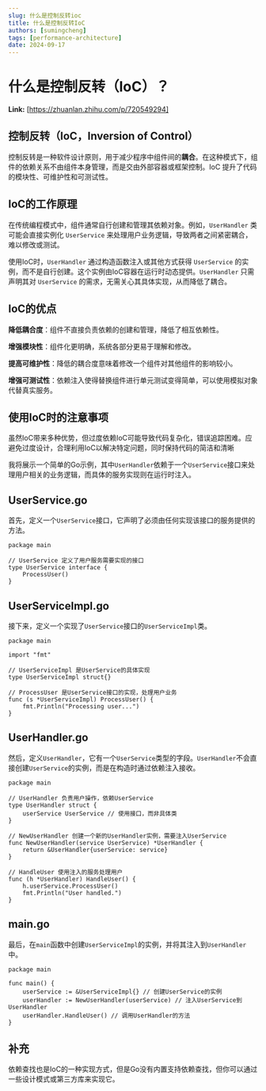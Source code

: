 ```yaml
---
slug: 什么是控制反转ioc
title: 什么是控制反转IoC
authors: [sumingcheng]
tags: [performance-architecture]
date: 2024-09-17
---
```


# 什么是控制反转（IoC）？



 **Link:** [https://zhuanlan.zhihu.com/p/720549294]

## 控制反转（IoC，Inversion of Control）  

控制反转是一种软件设计原则，用于减少程序中组件间的**耦合**。在这种模式下，组件的依赖关系不由组件本身管理，而是交由外部容器或框架控制。IoC 提升了代码的模块性、可维护性和可测试性。

## IoC的工作原理  

在传统编程模式中，组件通常自行创建和管理其依赖对象。例如，`UserHandler` 类可能会直接实例化 `UserService` 来处理用户业务逻辑，导致两者之间紧密耦合，难以修改或测试。

使用IoC时，`UserHandler` 通过构造函数注入或其他方式获得 `UserService` 的实例，而不是自行创建。这个实例由IoC容器在运行时动态提供。`UserHandler` 只需声明其对 `UserService` 的需求，无需关心其具体实现，从而降低了耦合。

## IoC的优点  

**降低耦合度**：组件不直接负责依赖的创建和管理，降低了相互依赖性。

**增强模块性**：组件化更明确，系统各部分更易于理解和修改。

**提高可维护性**：降低的耦合度意味着修改一个组件对其他组件的影响较小。

**增强可测试性**：依赖注入使得替换组件进行单元测试变得简单，可以使用模拟对象代替真实服务。

## 使用IoC时的注意事项  

虽然IoC带来多种优势，但过度依赖IoC可能导致代码复杂化，错误追踪困难。应避免过度设计，合理利用IoC以解决特定问题，同时保持代码的简洁和清晰

我将展示一个简单的Go示例，其中`UserHandler`依赖于一个`UserService`接口来处理用户相关的业务逻辑，而具体的服务实现则在运行时注入。

## UserService.go  

首先，定义一个`UserService`接口，它声明了必须由任何实现该接口的服务提供的方法。

```
package main
​
// UserService 定义了用户服务需要实现的接口
type UserService interface {
    ProcessUser()
}

```
## UserServiceImpl.go  

接下来，定义一个实现了`UserService`接口的`UserServiceImpl`类。

```
package main
​
import "fmt"
​
// UserServiceImpl 是UserService的具体实现
type UserServiceImpl struct{}
​
// ProcessUser 是UserService接口的实现，处理用户业务
func (s *UserServiceImpl) ProcessUser() {
    fmt.Println("Processing user...")
}

```
## UserHandler.go  

然后，定义`UserHandler`，它有一个`UserService`类型的字段。`UserHandler`不会直接创建`UserService`的实例，而是在构造时通过依赖注入接收。

```
package main
​
// UserHandler 负责用户操作，依赖UserService
type UserHandler struct {
    userService UserService // 使用接口，而非具体类
}
​
// NewUserHandler 创建一个新的UserHandler实例，需要注入UserService
func NewUserHandler(service UserService) *UserHandler {
    return &UserHandler{userService: service}
}
​
// HandleUser 使用注入的服务处理用户
func (h *UserHandler) HandleUser() {
    h.userService.ProcessUser()
    fmt.Println("User handled.")
}

```
## main.go  

最后，在`main`函数中创建`UserServiceImpl`的实例，并将其注入到`UserHandler`中。

```
package main
​
func main() {
    userService := &UserServiceImpl{} // 创建UserService的实例
    userHandler := NewUserHandler(userService) // 注入UserService到UserHandler
    userHandler.HandleUser() // 调用UserHandler的方法
}

```
## 补充  

依赖查找也是IoC的一种实现方式，但是Go没有内置支持依赖查找，但你可以通过一些设计模式或第三方库来实现它。